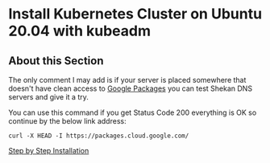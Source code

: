 # Install Kubernetes Cluster on Ubuntu 20.04 with kubeadm

## About this Section

The only comment I may add is if your server is placed somewhere that doesn't have clean access to [Google Packages](https://packages.cloud.google.com) you can test Shekan DNS servers and give it a try.

You can use this command if you get Status Code 200 everything is OK so continue by the below link address:

``curl -X HEAD -I https://packages.cloud.google.com/``

[Step by Step Installation](https://computingforgeeks.com/deploy-kubernetes-cluster-on-ubuntu-with-kubeadm/)
